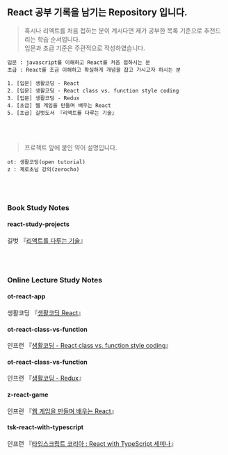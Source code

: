 ## React 공부 기록을 남기는 Repository 입니다.

> 혹시나 리엑트를 처음 접하는 분이 계시다면 제가 공부한 목록 기준으로 추천드리는 학습 순서입니다.  
> 입문과 초급 기준은 주관적으로 작성하였습니다.
```
입문 : javascript를 이해하고 React를 처음 접하시는 분
초급 : React를 조금 이해하고 확실하게 개념을 잡고 가시고자 하시는 분 

1. [입문] 생활코딩 - React
2. [입문] 생활코딩 - React class vs. function style coding
3. [입문] 생활코딩 - Redux
4. [초급] 웹 게임을 만들며 배우는 React
5. [초급] 길벗도서 『리액트를 다루는 기술』
```
<br/>  
<br/>  

> 프로젝트 앞에 붙인 약어 설명입니다.
```
ot: 생활코딩(open tutorial)
z : 제로초님 강의(zerocho)
```

<br/>  
<br/>  

### Book Study Notes
#### react-study-projects 
길벗 『[리액트를 다루는 기술](http://www.yes24.com/Product/Goods/78233628)』

<br/>
<br/>

### Online Lecture Study Notes
#### ot-react-app
생활코딩 『[생활코딩 React](https://opentutorials.org/module/4058)』

#### ot-react-class-vs-function
인프런 『[생활코딩 - React class vs. function style coding](https://www.inflearn.com/course/react-class-function-%EC%83%9D%ED%99%9C%EC%BD%94%EB%94%A9#)』

#### ot-react-class-vs-function
인프런 『[생활코딩 - Redux](https://www.inflearn.com/course/redux-%EC%83%9D%ED%99%9C%EC%BD%94%EB%94%A9#)』

#### z-react-game
인프런 『[웹 게임을 만들며 배우는 React](httpswww.inflearn.comcourseweb-game-reactdashboard)』

#### tsk-react-with-typescript
인프런 『[타입스크립트 코리아 : React with TypeScript 세미나](https://www.inflearn.com/course/react-with-typescript/)』


<br/>  
<br/>  